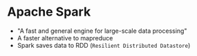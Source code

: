 # Apache Spark

- "A fast and general engine for large-scale data processing"
- A faster alternative to mapreduce
- Spark saves data to RDD (`Resilient Distributed Datastore`)
